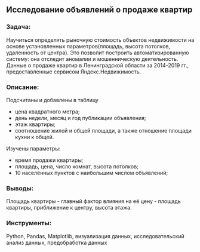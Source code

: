 ## Исследование объявлений о продаже квартир
### Задача:
Научиться определять рыночную стоимость объектов недвижимости на основе установленных параметров(площадь, высота потолков, удаленность от центра).
Это позволит построить автоматизированную систему: она отследит аномалии и мошенническую деятельность. 
Данные о продаже квартир в Ленинградской области за 2014-2019 гг., предоставленные сервисом Яндекс.Недвижимость.
### Описание:
Подсчитаны и добавлены в таблицу 
- цена квадратного метра;
-  день недели, месяц и год публикации объявления;
-  этаж квартиры;
- соотношение жилой и общей площади, а также отношение площади кухни к общей.

Изучены параметры:
- время продажи квартиры;
- площадь, цена, число комнат, высота потолков;
- 10 населённых пунктов с наибольшим числом объявлений;
### Выводы:
Площадь квартиры - главный фактор влияния на её цену - площадь квартиры, приближение к центру, высота этажа.
### Инструменты: 
Python, Pandas, Matplotlib, визуализация данных, исследовательский анализ данных, предобработка данных
